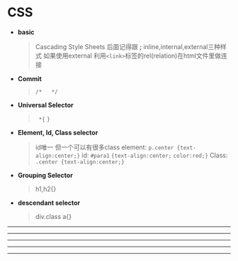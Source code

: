 # CSS


* **basic**
  >Cascading Style Sheets
  >后面记得跟 **;**
  >inline,internal,external三种样式
  如果使用external 利用`<link>`标签的rel(relation)在html文件里做连接


* **Commit**
  > `/*   */`

* **Universal Selector**
  >` *{`
    `}`

* **Element, Id, Class selector**
  >id唯一 但一个可以有很多class
  >element:
  `p.center {text-align:center;}`
  >id:
    ```#para1```
    ```{text-align:center;```
    ```color:red;}```
  >Class:
    `.center {text-align:center;}`

* **Grouping Selector**
  >h1,h2{}
* **descendant selector**
  >div.class a{}
* **
* **
* **
* **
* **



